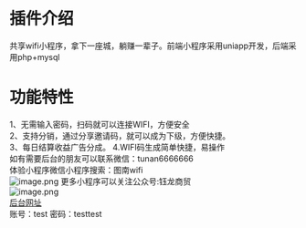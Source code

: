 # 插件介绍
共享wifi小程序，拿下一座城，躺赚一辈子。前端小程序采用uniapp开发，后端采用php+mysql  
# 功能特性
1、无需输入密码，扫码就可以连接WIFI，方便安全  
2、支持分销，通过分享邀请码，就可以成为下级，方便快捷。    
3、每日结算收益广告分成。
4.WIFI码生成简单快捷，易操作    
如有需要后台的朋友可以联系微信：tunan6666666  
体验小程序微信小程序搜索：图南wifi  
![image.png](https://cdn.fastadmin.net/uploads/2022/10/14/2af35c590834a12734697c2002e6dbbf.jpg) 
更多小程序可以关注公众号:钰龙商贸  
![image.png](https://cdn.fastadmin.net/uploads/2022/10/12/7bb5fad244cb931399549aec9faffeca.png)  
[后台网址](https://tn.rdtxgj.com/MNQYRauFiC.php/index/login "体验网址")  
账号：test 密码：testtest  
